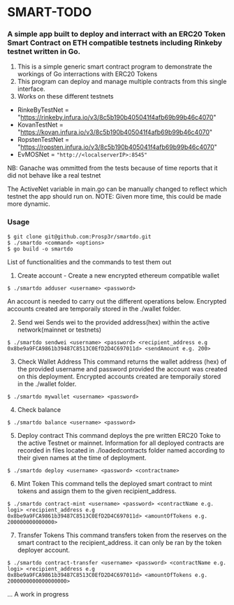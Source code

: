 # SMART-TODO

### A simple app built to deploy and interract with an ERC20 Token Smart Contract on ETH compatible testnets including Rinkeby testnet written in Go.

1. This is a simple generic smart contract program to demonstrate the workings of Go interractions with ERC20 Tokens
2. This program can deploy and manage multiple contracts from this single interface.
3. Works on these different testnets

- RinkeByTestNet = "https://rinkeby.infura.io/v3/8c5b190b405041f4afb69b99b46c4070"
- KovanTestNet   = "https://kovan.infura.io/v3/8c5b190b405041f4afb69b99b46c4070"
- RopstenTestNet = "https://ropsten.infura.io/v3/8c5b190b405041f4afb69b99b46c4070"
- EvMOSNet = `"http://<localserverIP>:8545"`

NB: Ganache was ommitted from the tests because of time reports that it did not behave like a real testnet

The ActiveNet variable in main.go can be manually changed to reflect which testnet the app should run on.
NOTE: Given more time, this could be made more dynamic.


### Usage
    $ git clone git@github.com:Prosp3r/smartdo.git 
    $ ./smartdo <command> <options>
    $ go build -o smartdo
    

List of functionalities and the commands to test them out


1. Create account - Create a new encrypted ethereum compatible wallet
    
```$ ./smartdo adduser <username> <password> ```
    
An account is needed to carry out the different operations below. Encrypted accounts created are temporaily stored in the ./wallet folder.

2. Send wei
    Sends wei to the provided address(hex) within the active network(mainnet or testnets)

```$ ./smartdo sendwei <username> <password> <recipient_address e.g 0x8be9a9FCA9861b39487C8513C0EfD2D4C697011d> <sendAmount e.g. 200>```


3. Check Wallet Address
    This command returns the wallet address (hex) of the provided username and password provided the account was created on this deployment. Encrypted accounts created are temporaily stored in the ./wallet folder.
    
```$ ./smartdo mywallet <username> <password>```

4. Check balance
    
```$ ./smartdo balance <username> <password>```


5. Deploy contract
    This command deploys the pre written ERC20 Toke to the active Testnet or mainnet. Information for all deployed contracts are recorded in files located in ./loadedcontracts folder named according to their given names at the time of deployment.
	
```$ ./smartdo deploy <username> <password> <contractname>```


6. Mint Token
    This command tells the deployed smart contract to mint tokens and assign them to the given recipient_address.
    
```$ ./smartdo contract-mint <username> <password> <contractName e.g. logi> <recipient_address e.g 0x8be9a9FCA9861b39487C8513C0EfD2D4C697011d> <amountOfTokens e.g. 200000000000000>```


7. Transfer Tokens
    This command transfers token from the reserves on the smart contract to the recipient_address. it can only be ran by the token deployer account.
    
```$ ./smartdo contract-transfer <username> <password> <contractName e.g. logi> <recipient_address e.g 0x8be9a9FCA9861b39487C8513C0EfD2D4C697011d> <amountOfTokens e.g. 2000000000000000000>```



... A work in progress


